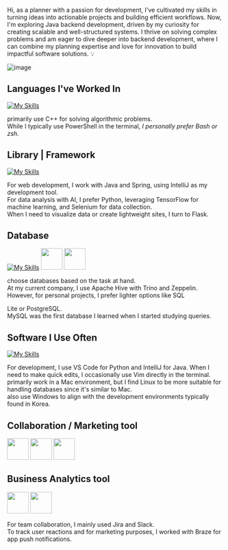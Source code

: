 Hi, as a planner with a passion for development,
I've cultivated my skills in turning ideas into actionable projects and building efficient workflows.
Now, I'm exploring Java backend development, driven by my curiosity for creating scalable and well-structured systems.
I thrive on solving complex problems and am eager to dive deeper into backend development, where I can combine my planning expertise and love for innovation to build impactful software solutions. 💡


  
<!--  ![nyan](https://user-images.githubusercontent.com/75519839/155043486-34a2e419-0e45-4023-ac88-4ded5cc55208.gif) -->
  
![image](https://user-images.githubusercontent.com/75519839/155270710-5bc7ecb5-9cc3-47ee-9cbf-3a0801c4f5f4.gif)
  
## Languages I've Worked In

[![My Skills](https://skillicons.dev/icons?i=cpp,java,python,bash,powershell)](https://skillicons.dev)

primarily use C++ for solving algorithmic problems.  
While I typically use PowerShell in the terminal, _I personally prefer Bash or zsh._

## Library | Framework
[![My Skills](https://skillicons.dev/icons?i=tensorflow,selenium,flask,spring)](https://skillicons.dev)

For web development, I work with Java and Spring, using IntelliJ as my development tool.  
For data analysis with AI, I prefer Python, leveraging TensorFlow for machine learning, and Selenium for data collection.  
When I need to visualize data or create lightweight sites, I turn to Flask.

## Database
[![My Skills](https://skillicons.dev/icons?i=sqlite,postgres,mysql)](https://skillicons.dev)
<img src="https://github.com/user-attachments/assets/843d2370-4443-4d55-ad50-8582f3dc4d35" width="50" height="50">
<img src="https://github.com/user-attachments/assets/069026b5-5210-446d-9185-9d562c829bd2" width="50" height="50">

choose databases based on the task at hand.  
At my current company, I use Apache Hive with Trino and Zeppelin. However, for personal projects, I prefer lighter options like SQL

Lite or PostgreSQL.  
MySQL was the first database I learned when I started studying queries.

## Software I Use Often
[![My Skills](https://skillicons.dev/icons?i=visualstudio,idea,vim,windows,linux)](https://skillicons.dev)


For development, I use VS Code for Python and IntelliJ for Java. When I need to make quick edits, I occasionally use Vim directly in the terminal.  
primarily work in a Mac environment, but I find Linux to be more suitable for handling databases since it's similar to Mac.  
also use Windows to align with the development environments typically found in Korea.

## Collaboration / Marketing tool

<img src="https://github.com/user-attachments/assets/8f4b5904-caef-4a29-a9d1-ba6477322012" width="50" height="50">
<img src="https://github.com/user-attachments/assets/ae6d3c21-a6fc-4147-aaec-1420593f81df" width="50" height="50">
<img src="https://github.com/user-attachments/assets/3d79276c-7530-43a2-8973-eda8bab0bb6d" width="50" height="50">

## Business Analytics tool
<img src="https://github.com/user-attachments/assets/928c85de-c241-4eb4-9303-23febb1e9412" width="50" height="50"> 
<img src="https://github.com/user-attachments/assets/311ceee0-deb1-41ca-9748-8174e78fa82b" width="50" height="50">

For team collaboration, I mainly used Jira and Slack.  
To track user reactions and for marketing purposes, I worked with Braze for app push notifications.
